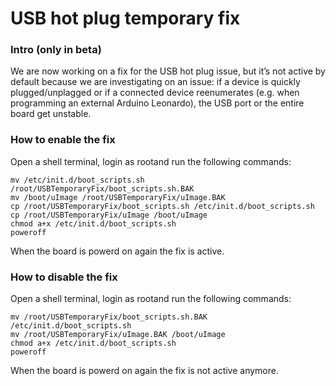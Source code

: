USB hot plug temporary fix
==========================

### Intro (only in beta)
We are now working on a fix for the USB hot plug issue, but it’s not active by default because we
are investigating on an issue: if a device is quickly plugged/unplagged or if a connected device
reenumerates (e.g. when programming an external Arduino Leonardo), the USB port or the entire
board get unstable.


### How to enable the fix
Open a shell terminal, login as rootand run the following commands:

    mv /etc/init.d/boot_scripts.sh /root/USBTemporaryFix/boot_scripts.sh.BAK
    mv /boot/uImage /root/USBTemporaryFix/uImage.BAK
    cp /root/USBTemporaryFix/boot_scripts.sh /etc/init.d/boot_scripts.sh
    cp /root/USBTemporaryFix/uImage /boot/uImage
    chmod a+x /etc/init.d/boot_scripts.sh
    poweroff
    
When the board is powerd on again the fix is active.

### How to disable the fix
Open a shell terminal, login as rootand run the following commands:

    mv /root/USBTemporaryFix/boot_scripts.sh.BAK /etc/init.d/boot_scripts.sh
    mv /root/USBTemporaryFix/uImage.BAK /boot/uImage
    chmod a+x /etc/init.d/boot_scripts.sh
    poweroff
    
When the board is powerd on again the fix is not active anymore.
